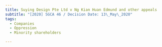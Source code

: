 ```yaml
---
title: Suying Design Pte Ltd v Ng Kian Huan Edmund and other appeals
subtitle: "[2020] SGCA 46 / Decision Date: 13\_May\_2020"
tags:
  - Companies
  - Oppression
  - Minority shareholders

---
```

